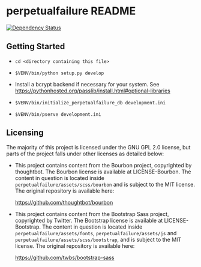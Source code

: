 perpetualfailure README
==================
[![Dependency Status](https://www.versioneye.com/user/projects/54f963344f31084fdc000215/badge.svg?style=flat)](https://www.versioneye.com/user/projects/54f963344f31084fdc000215)

Getting Started
---------------

- `cd <directory containing this file>`

- `$VENV/bin/python setup.py develop`

- Install a bcrypt backend if necessary for your system. See <https://pythonhosted.org/passlib/install.html#optional-libraries>

- `$VENV/bin/initialize_perpetualfailure_db development.ini`

- `$VENV/bin/pserve development.ini`

Licensing
---------
The majority of this project is licensed under the GNU GPL 2.0 license, but
parts of the project falls under other licenses as detailed below:

- This project contains content from the Bourbon project, copyrighted by
  thoughtbot. The Bourbon license is available at LICENSE-Bourbon.
  The content in question is located inside
  `perpetualfailure/assets/scss/bourbon` and is subject to the MIT license.
  The original repository is available here:

  <https://github.com/thoughtbot/bourbon>

- This project contains content from the Bootstrap Sass project, copyrighted by
  Twitter. The Bootstrap license is available at LICENSE-Bootstrap.
  The content in question is located inside `perpetualfailure/assets/fonts`,
  `perpetualfailure/assets/js` and
  `perpetualfailure/assets/scss/bootstrap`, and is subject to the MIT license.
  The original repository is available here:

  <https://github.com/twbs/bootstrap-sass>
